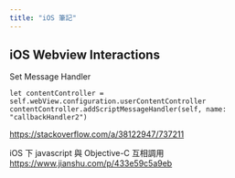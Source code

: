 ```yaml
---
title: "iOS 筆記"
---
```


## iOS Webview Interactions

Set Message Handler

```
let contentController = self.webView.configuration.userContentController
contentController.addScriptMessageHandler(self, name: "callbackHandler2")
```

<https://stackoverflow.com/a/38122947/737211>

iOS 下 javascript 與 Objective-C 互相調用
<https://www.jianshu.com/p/433e59c5a9eb>